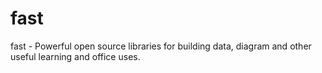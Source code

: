 # fast
fast - Powerful open source libraries for building data, diagram and other useful learning and office uses.
